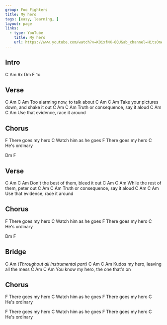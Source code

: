 ```yaml
---
group: Foo Fighters
title: My hero
tags: [easy, learning, ]
layout: page
links:
  - type: YouTube
    title: My hero
    url: https://www.youtube.com/watch?v=K0ixfNX-8QU&ab_channel=HitsOnAcousticGuitar
---
```


## Intro

C Am 6x
Dm F  1x

## Verse

C         Am       C       Am
Too alarming now, to talk about
C           Am            C           Am
Take your pictures down, and shake it out
C            Am          C      Am
Truth or consequence, say it aloud
C            Am        C       Am
Use that evidence, race it around

## Chorus

F
There goes my hero
                  C
Watch him as he goes
F
There goes my hero
            C
He's ordinary

Dm F

## Verse

C         Am             C         Am
Don't the best of them, bleed it out
C         Am          C         Am
While the rest of them, peter out
C        Am          C         Am
Truth or consequence, say it aloud
C         Am       C           Am
Use that evidence, race it around

## Chorus

F
There goes my hero
                  C
Watch him as he goes
F
There goes my hero
            C
He's ordinary

Dm F

## Bridge

C Am
*(Throughout all instrumental part)*
C        Am     C               Am
Kudos my hero, leaving all the mess
C           Am       C           Am
You know my hero, the one that's on

## Chorus

F
There goes my hero
                  C
Watch him as he goes
F
There goes my hero
            C
He's ordinary  

F
There goes my hero
                  C
Watch him as he goes
F
There goes my hero
            C
He's ordinary
